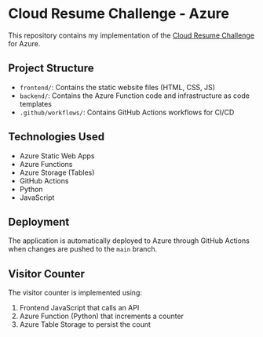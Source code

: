 # Cloud Resume Challenge - Azure

This repository contains my implementation of the [Cloud Resume Challenge](https://cloudresumechallenge.dev/) for Azure.

## Project Structure

- `frontend/`: Contains the static website files (HTML, CSS, JS)
- `backend/`: Contains the Azure Function code and infrastructure as code templates
- `.github/workflows/`: Contains GitHub Actions workflows for CI/CD

## Technologies Used

- Azure Static Web Apps
- Azure Functions
- Azure Storage (Tables)
- GitHub Actions
- Python
- JavaScript

## Deployment

The application is automatically deployed to Azure through GitHub Actions when changes are pushed to the `main` branch.

## Visitor Counter

The visitor counter is implemented using:
1. Frontend JavaScript that calls an API
2. Azure Function (Python) that increments a counter
3. Azure Table Storage to persist the count
